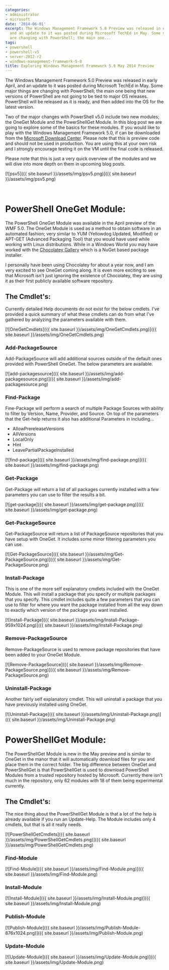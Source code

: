 ```yaml
---
categories:
- administrator
- microsoft
date: '2014-06-01'
excerpt: The Windows Management Framework 5.0 Preview was released in early April,
  and an update to it was posted during Microsoft TechEd in May. Some major things
  are changing with PowerShell; the main one...
tags:
- powershell
- powershell-v5
- server-2012-r2
- windows-management-framework-5-0
title: Exploring Windows Management Framework 5.0 May 2014 Preview
---
```


The Windows Management Framework 5.0 Preview was released in early April, and an update to it was posted during Microsoft TechEd in May. Some major things are changing with PowerShell; the main one being that new versions of PowerShell are not going to be tied to major OS releases. PowerShell will be released as it is ready, and then added into the OS for the latest version.

Two of the major changes with PowerShell v5.0 include two new modules; the OneGet Module and the PowerShellGet Module. In this blog post we are going to explore some of the basics for these modules. If you would like to play with the Windows Management Framework 5.0, if can be downloaded from the [Microsoft Download Center](http://www.microsoft.com/en-us/download/details.aspx?id=42936). Please note that this is preview code and should not be used in production. You are using this at your own risk and I strongly encourage testing it on the VM until the final code is released.

Please note that this is just a very quick overview of the modules and we will dive into more depth on them in upcoming blog posts.

[![psv5]({{ site.baseurl }}/assets/img/psv5.png)]({{ site.baseurl }}/assets/img/psv5.png)<!--more-->

 

# PowerShell OneGet Module:

The PowerShell OneGet Module was available in the April preview of the WMF 5.0. The OneGet Module is used as a method to obtain software in an automated fashion; very similar to YUM (Yellowdog Updated, Modified) or APT-GET (Advanced Packaging Tool) that you would have used while working with Linux distributions. While in a Windows World you may have worked with the [Chocolatey Gallery](http://chocolatey.org/) which is a NuGet based package installer.

I personally have been using Chocolatey for about a year now, and I am very excited to see OneGet coming along. It is even more exciting to see that Microsoft isn't just ignoring the existence of Chocolatey, they are using it as their first publicly available software repository.

## The Cmdlet's:

Currently detailed Help documents do not exist for the below cmdlets. I've provided a quick summary of what these cmdlets can do from what I've gathered by analyzing the parameters available with them.

[![OneGetCmdlets]({{ site.baseurl }}/assets/img/OneGetCmdlets.png)]({{ site.baseurl }}/assets/img/OneGetCmdlets.png)

### Add-PackageSource

Add-PackageSource will add additional sources outside of the default ones provided with PowerShell OneGet. The below parameters are available.

[![add-packagesource]({{ site.baseurl }}/assets/img/add-packagesource.png)]({{ site.baseurl }}/assets/img/add-packagesource.png)

### Find-Package

Fine-Package will perform a search of multiple Package Sources with ability to filter by Version, Name, Provider, and Source. On top of the parameters that the Get-help returns it also has additional Parameters in including...

- AllowPrereleaseVersions
- AllVersions
- LocalOnly
- Hint
- LeavePartialPackageInstalled

[![find-package]({{ site.baseurl }}/assets/img/find-package.png)]({{ site.baseurl }}/assets/img/find-package.png)

### Get-Package

Get-Package will return a list of all packages currently installed with a few parameters you can use to filter the results a bit.

[![get-package]({{ site.baseurl }}/assets/img/get-package.png)]({{ site.baseurl }}/assets/img/get-package.png)

### Get-PackageSource

Get-PackageSource will return a list of PackageSource repositories that you have setup with OneGet. It includes some minor filtering parameters you can use.

[![Get-PackageSource]({{ site.baseurl }}/assets/img/Get-PackageSource.png)]({{ site.baseurl }}/assets/img/Get-PackageSource.png)

### Install-Package

This is one of the more self explanatory cmdlets included with the OneGet Module. This will install a package that you specify or multiple packages that you specify. This cmdlet includes quite a few parameters that you can use to filter for where you want the package installed from all the way down to exactly which version of the package you want installed.

[![Install-Package]({{ site.baseurl }}/assets/img/Install-Package-959x1024.png)]({{ site.baseurl }}/assets/img/Install-Package.png)

### Remove-PackageSource

Remove-PackageSource is used to remove package repositories that have been added to your OneGet Module.

[![Remove-PackageSource]({{ site.baseurl }}/assets/img/Remove-PackageSource.png)]({{ site.baseurl }}/assets/img/Remove-PackageSource.png)

### Uninstall-Package

Another fairly self explanatory cmdlet. This will uninstall a package that you have previously installed using OneGet.

[![Uninstall-Package]({{ site.baseurl }}/assets/img/Uninstall-Package.png)]({{ site.baseurl }}/assets/img/Uninstall-Package.png)

# PowerShellGet Module:

The PowerShellGet Module is new in the May preview and is similar to OneGet in the manor that it will automatically download files for you and place them in the correct folder. The big difference between OneGet and PowerShellGet is that PowerShellGet is used to download PowerShell Modules from a trusted repository hosted by Microsoft. Currently there isn't much in the repository, only 62 modules with 18 of them being experimental currently.

## The Cmdlet's:

The nice thing about the PowerShellGet Module is that a lot of the help is already available if you run an Update-Help. The Module includes only 4 cmdlets, but that is all it really needs.

[![PowerShellGetCmdlets]({{ site.baseurl }}/assets/img/PowerShellGetCmdlets.png)]({{ site.baseurl }}/assets/img/PowerShellGetCmdlets.png)

### Find-Module

[![Find-Module]({{ site.baseurl }}/assets/img/Find-Module.png)]({{ site.baseurl }}/assets/img/Find-Module.png)

### Install-Module

[![Install-Module]({{ site.baseurl }}/assets/img/Install-Module.png)]({{ site.baseurl }}/assets/img/Install-Module.png)

### Publish-Module

[![Publish-Module]({{ site.baseurl }}/assets/img/Publish-Module-876x1024.png)]({{ site.baseurl }}/assets/img/Publish-Module.png)

### Update-Module

[![Update-Module]({{ site.baseurl }}/assets/img/Update-Module.png)]({{ site.baseurl }}/assets/img/Update-Module.png)